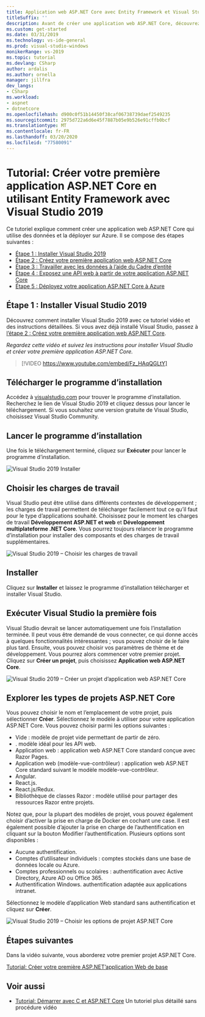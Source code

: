 ```yaml
---
title: Application web ASP.NET Core avec Entity Framework et Visual Studio 2019
titleSuffix: ''
description: Avant de créer une application web ASP.NET Core, découvrez comment installer Visual Studio 2019 avec ce tutoriel vidéo et des instructions détaillées.
ms.custom: get-started
ms.date: 03/31/2019
ms.technology: vs-ide-general
ms.prod: visual-studio-windows
monikerRange: vs-2019
ms.topic: tutorial
ms.devlang: CSharp
author: ardalis
ms.author: ornella
manager: jillfra
dev_langs:
- CSharp
ms.workload:
- aspnet
- dotnetcore
ms.openlocfilehash: d900c0f51b14450f38caf06738739daef2549235
ms.sourcegitcommit: 2975d722a6d6e45f7887b05e9b526e91cffb0bcf
ms.translationtype: MT
ms.contentlocale: fr-FR
ms.lasthandoff: 03/20/2020
ms.locfileid: "77580091"
---
```

# <a name="tutorial-create-your-first-aspnet-core-app-using-entity-framework-with-visual-studio-2019"></a>Tutorial: Créer votre première application ASP.NET Core en utilisant Entity Framework avec Visual Studio 2019

Ce tutoriel explique comment créer une application web ASP.NET Core qui utilise des données et la déployer sur Azure. Il se compose des étapes suivantes :

- [Étape 1 : Installer Visual Studio 2019](#step-1-install-visual-studio-2019)
- [Étape 2 : Créez votre première application web ASP.NET Core](tutorial-aspnet-core-ef-step-02.md)
- [Étape 3 : Travailler avec les données à l’aide du Cadre d’entité](tutorial-aspnet-core-ef-step-03.md)
- [Étape 4 : Exposez une API web à partir de votre application ASP.NET Core](tutorial-aspnet-core-ef-step-04.md)
- [Étape 5 : Déployez votre application ASP.NET Core à Azure](tutorial-aspnet-core-ef-step-05.md)

## <a name="step-1-install-visual-studio-2019"></a>Étape 1 : Installer Visual Studio 2019

Découvrez comment installer Visual Studio 2019 avec ce tutoriel vidéo et des instructions détaillées. Si vous avez déjà installé Visual Studio, passez à [l’étape 2 : Créez votre première application web ASP.NET Core](tutorial-aspnet-core-ef-step-02.md).

_Regardez cette vidéo et suivez les instructions pour installer Visual Studio et créer votre première application ASP.NET Core._

> [!VIDEO https://www.youtube.com/embed/Fz_HAqQGLtY]

## <a name="download-the-installer"></a>Télécharger le programme d’installation

Accédez à [visualstudio.com](https://visualstudio.com) pour trouver le programme d’installation. Recherchez le lien de Visual Studio 2019 et cliquez dessus pour lancer le téléchargement. Si vous souhaitez une version gratuite de Visual Studio, choisissez Visual Studio Community.

## <a name="start-the-installer"></a>Lancer le programme d’installation

Une fois le téléchargement terminé, cliquez sur **Exécuter** pour lancer le programme d’installation.

![Visual Studio 2019 Installer](media/vs-2019/vs2019-installer.png)

## <a name="choose-workloads"></a>Choisir les charges de travail

Visual Studio peut être utilisé dans différents contextes de développement ; les charges de travail permettent de télécharger facilement tout ce qu’il faut pour le type d’applications souhaité. Choisissez pour le moment les charges de travail **Développement ASP.NET et web** et **Développement multiplateforme .NET Core**. Vous pourrez toujours relancer le programme d’installation pour installer des composants et des charges de travail supplémentaires.

![Visual Studio 2019 – Choisir les charges de travail](media/vs-2019/vs2019-choose-workloads.png)

## <a name="install"></a>Installer

Cliquez sur **Installer** et laissez le programme d’installation télécharger et installer Visual Studio.

## <a name="run-visual-studio-for-the-first-time"></a>Exécuter Visual Studio la première fois

Visual Studio devrait se lancer automatiquement une fois l’installation terminée. Il peut vous être demandé de vous connecter, ce qui donne accès à quelques fonctionnalités intéressantes ; vous pouvez choisir de le faire plus tard. Ensuite, vous pouvez choisir vos paramètres de thème et de développement. Vous pourrez alors commencer votre premier projet. Cliquez sur **Créer un projet**, puis choisissez **Application web ASP.NET Core**.

![Visual Studio 2019 – Créer un projet d’application web ASP.NET Core](media/vs-2019/vs2019-create-new-project.png)

## <a name="explore-aspnet-core-project-types"></a>Explorer les types de projets ASP.NET Core

Vous pouvez choisir le nom et l’emplacement de votre projet, puis sélectionner **Créer**. Sélectionnez le modèle à utiliser pour votre application ASP.NET Core. Vous pouvez choisir parmi les options suivantes :

- Vide : modèle de projet vide permettant de partir de zéro.
- . modèle idéal pour les API web.
- Application web : application web ASP.NET Core standard conçue avec Razor Pages.
- Application web (modèle-vue-contrôleur) : application web ASP.NET Core standard suivant le modèle modèle-vue-contrôleur.
- Angular.
- React.js.
- React.js/Redux.
- Bibliothèque de classes Razor : modèle utilisé pour partager des ressources Razor entre projets.

Notez que, pour la plupart des modèles de projet, vous pouvez également choisir d’activer la prise en charge de Docker en cochant une case. Il est également possible d’ajouter la prise en charge de l’authentification en cliquant sur la bouton Modifier l’authentification. Plusieurs options sont disponibles :

- Aucune authentification.
- Comptes d’utilisateur individuels : comptes stockés dans une base de données locale ou Azure.
- Comptes professionnels ou scolaires : authentification avec Active Directory, Azure AD ou Office 365.
- Authentification Windows. authentification adaptée aux applications intranet.

Sélectionnez le modèle d’application Web standard sans authentification et cliquez sur **Créer**.

![Visual Studio 2019 – Choisir les options de projet ASP.NET Core](media/vs-2019/vs2019-choose-aspnetcore-project.png)

## <a name="next-steps"></a>Étapes suivantes

Dans la vidéo suivante, vous aborderez votre premier projet ASP.NET Core.

[Tutorial: Créer votre première ASP.NET’application Web de base](tutorial-aspnet-core-ef-step-02.md)

## <a name="see-also"></a>Voir aussi

- [Tutorial: Démarrer avec C et ASP.NET Core](tutorial-aspnet-core.md) Un tutoriel plus détaillé sans procédure vidéo

